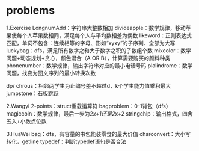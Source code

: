 # problems

1.Exercise
  LongnumAdd：字符串大整数相加
  divideapple：数学规律，移动苹果使每个人苹果数相同，满足每个人与平均数相差为偶数
  likeword：正则表达式匹配，单词不包含：连续相等的字母、形如“xyxy”的子序列、全部为大写
  luckybag：dfs，满足所有数字之和大于数字之积的子数组个数
  mixcolor：数学问题+动态规划+贪心，颜色混合（A OR B），计算需要购买的颜料种类
  phonenumber：数学规律，输出字符串对应的最小电话号码
  plalindrome：数学问题，找变为回文序列的最小转换次数
  
  dp/ 
    chrous：相邻两学生为止编号差不超过d，k个学生能力值乘积最大
    jumpstone：石板跳跃
    
2.Wangyi
  2-points：struct重载运算符
  bagproblem：0-1背包（dfs）
  magiccoin：数学规律，最后一步为2*x+1还是2*x+2
  stringchip：输出格式，四舍五入+小数点位数

3.HuaWei
  bag：dfs，有容量的书包能装零食的最大价值
  charconvert：大小写转化，getline
  typedef：判断typedef语句是否合法
